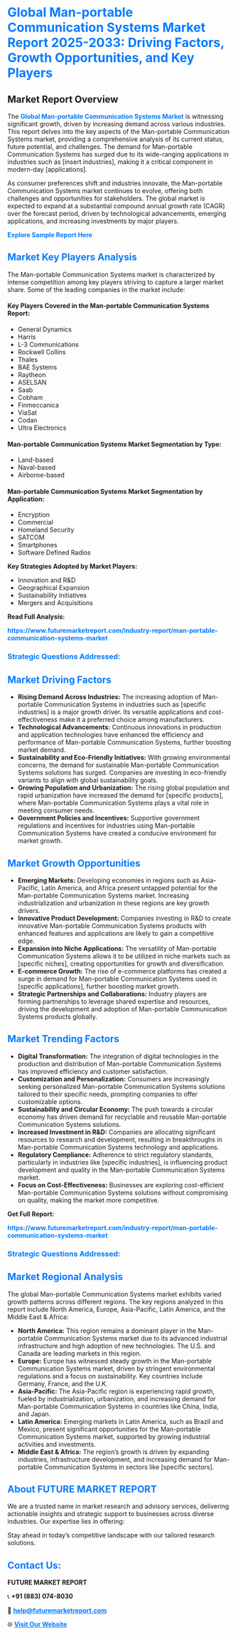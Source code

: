 <h1 style="color: #007BFF;">Global Man-portable Communication Systems Market Report 2025-2033: Driving Factors, Growth Opportunities, and Key Players</h1>

<section id="overview">
<h2>Market Report Overview</h2>
<p>The <a href="https://www.futuremarketreport.com/industry-report/man-portable-communication-systems-market" style="color: #007BFF; text-decoration: none;"><strong>Global Man-portable Communication Systems Market</strong></a> is witnessing significant growth, driven by increasing demand across various industries. This report delves into the key aspects of the Man-portable Communication Systems market, providing a comprehensive analysis of its current status, future potential, and challenges. The demand for Man-portable Communication Systems has surged due to its wide-ranging applications in industries such as [insert industries], making it a critical component in modern-day [applications].</p>
<p>As consumer preferences shift and industries innovate, the Man-portable Communication Systems market continues to evolve, offering both challenges and opportunities for stakeholders. The global market is expected to expand at a substantial compound annual growth rate (CAGR) over the forecast period, driven by technological advancements, emerging applications, and increasing investments by major players.</p>
</section>

<section id="overview">
<p><a href="https://www.futuremarketreport.com/request-sample/reportId=105642" style="color: #007BFF; text-decoration: none;"><strong>Explore Sample Report Here</strong></a></p>
</section>

<section id="key-players">
<h2 style="color: #007BFF;">Market Key Players Analysis</h2>
<p>The Man-portable Communication Systems market is characterized by intense competition among key players striving to capture a larger market share. Some of the leading companies in the market include:</p>
<h4>Key Players Covered in the Man-portable Communication Systems Report:</h4>
<ul><li>General Dynamics</li><li>Harris</li><li>L-3 Communications</li><li>Rockwell Collins</li><li>Thales</li><li>BAE Systems</li><li>Raytheon</li><li>ASELSAN</li><li>Saab</li><li>Cobham</li><li>Finmeccanica</li><li>ViaSat</li><li>Codan</li><li>Ultra Electronics</li></ul>
<h4>Man-portable Communication Systems Market Segmentation by Type:</h4>
<ul><li>Land-based</li><li>Naval-based</li><li>Airborne-based</li></ul>

<h4>Man-portable Communication Systems Market Segmentation by Application:</h4>
<ul><li>Encryption</li><li>Commercial</li><li>Homeland Security</li><li>SATCOM</li><li>Smartphones</li><li>Software Defined Radios</li></ul>
<p><strong>Key Strategies Adopted by Market Players:</strong></p>
<ul>
<li>Innovation and R&D</li>
<li>Geographical Expansion</li>
<li>Sustainability Initiatives</li>
<li>Mergers and Acquisitions</li>
</ul>
</section>

<section>
<p><strong>Read Full Analysis: </strong></p><a href="https://www.futuremarketreport.com/industry-report/man-portable-communication-systems-market" style="color: #007BFF; text-decoration: none;"><strong>https://www.futuremarketreport.com/industry-report/man-portable-communication-systems-market</strong></a>
<h3 style="color: #007BFF;">Strategic Questions Addressed:</h3>
</section>

<section id="driving-factors">
<h2 style="color: #007BFF;">Market Driving Factors</h2>
<ul>
<li><strong>Rising Demand Across Industries:</strong> The increasing adoption of Man-portable Communication Systems in industries such as [specific industries] is a major growth driver. Its versatile applications and cost-effectiveness make it a preferred choice among manufacturers.</li>
<li><strong>Technological Advancements:</strong> Continuous innovations in production and application technologies have enhanced the efficiency and performance of Man-portable Communication Systems, further boosting market demand.</li>
<li><strong>Sustainability and Eco-Friendly Initiatives:</strong> With growing environmental concerns, the demand for sustainable Man-portable Communication Systems solutions has surged. Companies are investing in eco-friendly variants to align with global sustainability goals.</li>
<li><strong>Growing Population and Urbanization:</strong> The rising global population and rapid urbanization have increased the demand for [specific products], where Man-portable Communication Systems plays a vital role in meeting consumer needs.</li>
<li><strong>Government Policies and Incentives:</strong> Supportive government regulations and incentives for industries using Man-portable Communication Systems have created a conducive environment for market growth.</li>
</ul>
</section>

<section id="growth-opportunities">
<h2 style="color: #007BFF;">Market Growth Opportunities</h2>
<ul>
<li><strong>Emerging Markets:</strong> Developing economies in regions such as Asia-Pacific, Latin America, and Africa present untapped potential for the Man-portable Communication Systems market. Increasing industrialization and urbanization in these regions are key growth drivers.</li>
<li><strong>Innovative Product Development:</strong> Companies investing in R&D to create innovative Man-portable Communication Systems products with enhanced features and applications are likely to gain a competitive edge.</li>
<li><strong>Expansion into Niche Applications:</strong> The versatility of Man-portable Communication Systems allows it to be utilized in niche markets such as [specific niches], creating opportunities for growth and diversification.</li>
<li><strong>E-commerce Growth:</strong> The rise of e-commerce platforms has created a surge in demand for Man-portable Communication Systems used in [specific applications], further boosting market growth.</li>
<li><strong>Strategic Partnerships and Collaborations:</strong> Industry players are forming partnerships to leverage shared expertise and resources, driving the development and adoption of Man-portable Communication Systems products globally.</li>
</ul>
</section>

<section id="trending-factors">
<h2 style="color: #007BFF;">Market Trending Factors</h2>
<ul>
<li><strong>Digital Transformation:</strong> The integration of digital technologies in the production and distribution of Man-portable Communication Systems has improved efficiency and customer satisfaction.</li>
<li><strong>Customization and Personalization:</strong> Consumers are increasingly seeking personalized Man-portable Communication Systems solutions tailored to their specific needs, prompting companies to offer customizable options.</li>
<li><strong>Sustainability and Circular Economy:</strong> The push towards a circular economy has driven demand for recyclable and reusable Man-portable Communication Systems solutions.</li>
<li><strong>Increased Investment in R&D:</strong> Companies are allocating significant resources to research and development, resulting in breakthroughs in Man-portable Communication Systems technology and applications.</li>
<li><strong>Regulatory Compliance:</strong> Adherence to strict regulatory standards, particularly in industries like [specific industries], is influencing product development and quality in the Man-portable Communication Systems market.</li>
<li><strong>Focus on Cost-Effectiveness:</strong> Businesses are exploring cost-efficient Man-portable Communication Systems solutions without compromising on quality, making the market more competitive.</li>
</ul>
</section>

<section>
<p><strong>Get Full Report: </strong></p><a href="https://www.futuremarketreport.com/industry-report/man-portable-communication-systems-market" style="color: #007BFF; text-decoration: none;"><strong>https://www.futuremarketreport.com/industry-report/man-portable-communication-systems-market</strong></a>
<h3 style="color: #007BFF;">Strategic Questions Addressed:</h3>
</section>


<section id="regional-analysis">
<h2 style="color: #007BFF;">Market Regional Analysis</h2>
<p>The global Man-portable Communication Systems market exhibits varied growth patterns across different regions. The key regions analyzed in this report include North America, Europe, Asia-Pacific, Latin America, and the Middle East & Africa:</p>
<ul>
<li><strong>North America:</strong> This region remains a dominant player in the Man-portable Communication Systems market due to its advanced industrial infrastructure and high adoption of new technologies. The U.S. and Canada are leading markets in this region.</li>
<li><strong>Europe:</strong> Europe has witnessed steady growth in the Man-portable Communication Systems market, driven by stringent environmental regulations and a focus on sustainability. Key countries include Germany, France, and the U.K.</li>
<li><strong>Asia-Pacific:</strong> The Asia-Pacific region is experiencing rapid growth, fueled by industrialization, urbanization, and increasing demand for Man-portable Communication Systems in countries like China, India, and Japan.</li>
<li><strong>Latin America:</strong> Emerging markets in Latin America, such as Brazil and Mexico, present significant opportunities for the Man-portable Communication Systems market, supported by growing industrial activities and investments.</li>
<li><strong>Middle East & Africa:</strong> The region’s growth is driven by expanding industries, infrastructure development, and increasing demand for Man-portable Communication Systems in sectors like [specific sectors].</li>
</ul>
</section>

<footer>
<h2 style="color: #007BFF;">About FUTURE MARKET REPORT</h2>
<p>We are a trusted name in market research and advisory services, delivering actionable insights and strategic support to businesses across diverse industries. Our expertise lies in offering:</p>

<p>Stay ahead in today’s competitive landscape with our tailored research solutions.</p>

<h2 style="color: #007BFF;">Contact Us:</h2>
<p><strong>FUTURE MARKET REPORT</strong></p>
<p>📞 <strong>+91 (883) 074-8030</strong></p>
<p>📧 <strong><a href="mailto:help@futuremarketreport.com" style="color: #007BFF;">help@futuremarketreport.com</a></strong></p>
<p>🌐 <strong><a href="https://www.futuremarketreport.com/" style="color: #007BFF;">Visit Our Website</a></strong></p>
</footer>